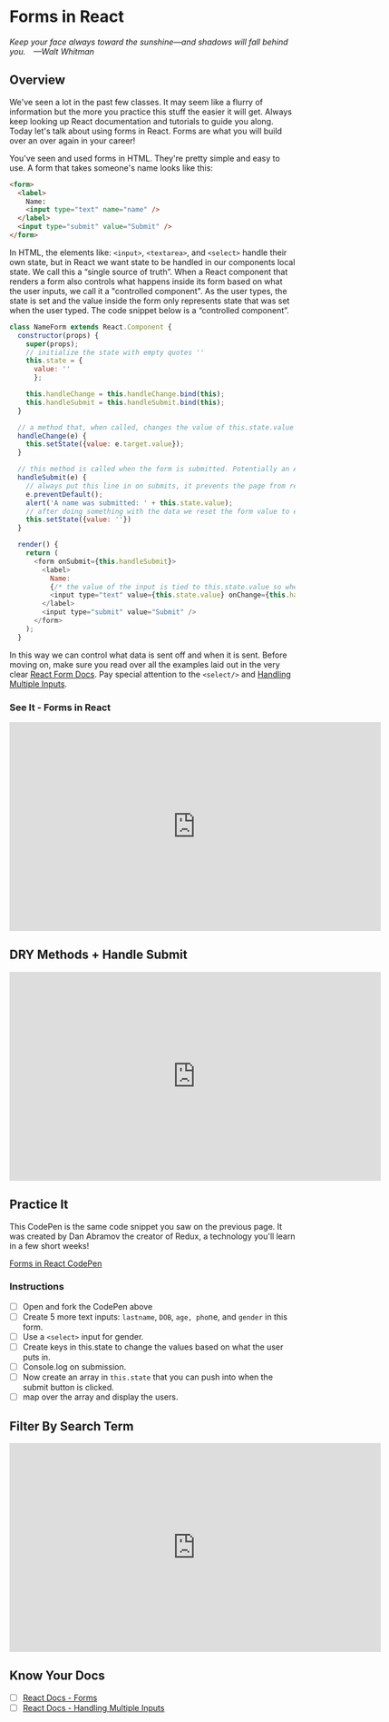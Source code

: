 # Forms in React

*Keep your face always toward the sunshine—and shadows will fall behind you. —Walt Whitman*

## Overview

We've seen a lot in the past few classes. It may seem like a flurry of information but the more you practice this stuff the easier it will get. Always keep looking up React documentation and tutorials to guide you along. Today let's talk about using forms in React. Forms are what you will build over an over again in your career!

You've seen and used forms in HTML. They're pretty simple and easy to use. A form that takes someone's name looks like this:

```html
<form>
  <label>
    Name:
    <input type="text" name="name" />
  </label>
  <input type="submit" value="Submit" />
</form>
```

In HTML, the elements like: `<input>`, `<textarea>`, and `<select>` handle their own state, but in React we want state to be handled in our components local state. We call this a “single source of truth”. When a React component that renders a form also controls what happens inside its form based on what the user inputs, we call it a "controlled component". As the user types, the state is set and the value inside the form only represents state that was set when the user typed. The code snippet below is a “controlled component”.

```javascript
class NameForm extends React.Component {
  constructor(props) {
    super(props);
    // initialize the state with empty quotes ''
    this.state = {
      value: ''
      };

    this.handleChange = this.handleChange.bind(this);
    this.handleSubmit = this.handleSubmit.bind(this);
  }

  // a method that, when called, changes the value of this.state.value
  handleChange(e) {
    this.setState({value: e.target.value});
  }

  // this method is called when the form is submitted. Potentially an API request could go here using the data from this.state
  handleSubmit(e) {
    // always put this line in on submits, it prevents the page from reloading and wiping your state
    e.preventDefault();
    alert('A name was submitted: ' + this.state.value);
    // after doing something with the data we reset the form value to empty quotes again
    this.setState({value: ''})
  }

  render() {
    return (
      <form onSubmit={this.handleSubmit}>
        <label>
          Name:
          {/* the value of the input is tied to this.state.value so when a user types the handleChange method changes this.state.value to match*/}
          <input type="text" value={this.state.value} onChange={this.handleChange} />
        </label>
        <input type="submit" value="Submit" />
      </form>
    );
  }
```

In this way we can control what data is sent off and when it is sent. Before moving on, make sure you read over all the examples laid out in the very clear [React Form Docs](https://reactjs.org/docs/forms.html). Pay special attention to the `<select/>` and [Handling Multiple Inputs](https://reactjs.org/docs/forms.html#handling-multiple-inputs).

### See It - Forms in React
<!-- ! Video Contents: Vimeo, Clayton@ACA - FormsInReact+BonusBinding - 411.1.1.* -->
<iframe src="https://player.vimeo.com/video/492122362" width="655" height="368"  frameborder="0" allow="autoplay; fullscreen" allowfullscreen></iframe>

## DRY Methods + Handle Submit

<!-- ! Video Contents: Vimeo, Clayton@ACA - DRY Methods + Handle Submit - 411.1.1.* -->
<iframe src="https://player.vimeo.com/video/492134939" width="655" height="368"  frameborder="0" allow="autoplay; fullscreen" allowfullscreen></iframe>

## Practice It

This CodePen is the same code snippet you saw on the previous page. It was created by Dan Abramov the creator of Redux, a technology you'll learn in a few short weeks!

[Forms in React CodePen](https://codepen.io/gaearon/pen/VmmPgp?editors=0010)

### Instructions

- [ ] Open and fork the CodePen above
- [ ] Create 5 more text inputs: `lastname`, `DOB`, `age, pho`ne, and `gender` in this form.
- [ ] Use a `<select>` input for gender.
- [ ] Create keys in this.state to change the values based on what the user puts in.
- [ ] Console.log on submission.
- [ ] Now create an array in `this.state` that you can push into when the submit button is clicked.
- [ ] map over the array and display the users.

## Filter By Search Term

<!-- ! Video Contents: Vimeo, Clayton@ACA - FilterBySearchTerm - 411.1.1.* -->
<iframe src="https://player.vimeo.com/video/492146904" width="655" height="368"  frameborder="0" allow="autoplay; fullscreen" allowfullscreen></iframe>

## Know Your Docs

- [ ] [React Docs - Forms](https://reactjs.org/docs/forms.html)
- [ ] [React Docs - Handling Multiple Inputs](https://reactjs.org/docs/forms.html#handling-multiple-inputs)

<!-- ! END OF VIDEO 101.1.3.1 - TITLE-->
<!-- ? Video Numbering and Title system: CourseNumber.ModuleNumber.LessonNumber.VideoNumber -->
<!-- * (VIDEO 101.2.4.3 - "CSS Selectors") === 101 Course, Module 2, Lesson 4, Video 3 - "CSS Selectors" -->
<!-- ! Video Contents:  width="655" height="368" -->

<!-- 

cp workspace/resources/templateFile.md docs/module- 

```javascript

```

| Method      | Description                          |
| ----------- | ------------------------------------ |
| `GET`       | Fetch resource                       |
| `PUT`       | Update resource |
| `DELETE`    | Delete resource |


    `line numbers`
:do you like 'em?


++slash++
https://facelessuser.github.io/pymdown-extensions/extensions/keys/

=== "Javascript"

    ```javascript
    ```

=== "Python"

  ```python
  ```

=== "Example"
    ```console
      .
    ```

=== "Instructions"
    ```markdown
      .
    ```

=== "Result"
    ![PIC](./../images/pic.png)
-->